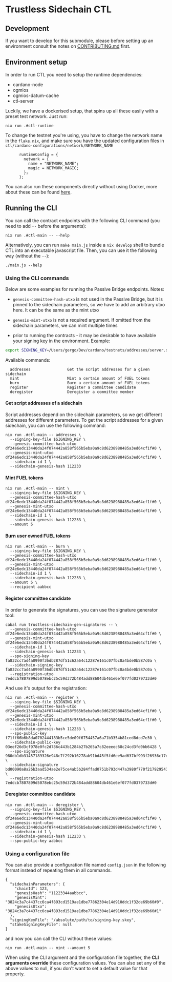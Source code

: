 # Trustless Sidechain CTL

## Development

If you want to develop for this submodule, please before setting up an environment consult the notes on [CONTRIBUTING.md](CONTRIBUTING.md) first.

## Environment setup

In order to run CTL you need to setup the runtime dependencies:
* cardano-node
* ogmios
* ogmios-datum-cache
* ctl-server

Luckily, we have a dockerised setup, that spins up all these easily with a preset test network. Just run:
```
nix run .#ctl-runtime
```

To change the testnet you're using, you have to change the network name in the `flake.nix`, and make sure you have the updated configuration files in `ctl/cardano-configurations/network/NETWORK_NAME`
```
      runtimeConfig = {
        network = {
          name = "NETWORK_NAME";
          magic = NETWORK_MAGIC;
        };
      };
```

You can also run these components directly without using Docker, more about these can be found [here](https://github.com/Plutonomicon/cardano-transaction-lib/blob/develop/doc/runtime.md).

## Running the CLI

You can call the contract endpoints with the following CLI command (you need to add `--` before the arguments):
```
nix run .#ctl-main -- --help
```

Alternatively, you can run `make main.js` inside a `nix develop` shell to bundle CTL into an executable javascript file.
Then, you can use it the following way (without the `--`):
```
./main.js --help
```

### Using the CLI commands

Below are some examples for running the Passive Bridge endpoints.
Notes:
- `genesis-committee-hash-utxo` is not used in the Passive Bridge, but it is pinned to the sidechain parameters, so we have to add an arbitrary utxo here. It can be the same as the mint utxo

- `genesis-mint-utxo` is not a required argument. If omitted from the sidechain parameters, we can mint multiple times

- prior to running the contracts - it may be desirable to have available your signing key in the environment. Example:

```bash
export SIGNING_KEY=/Users/gergo/Dev/cardano/testnets/addresses/server.skey
```

Available commands:
```
  addresses                Get the script addresses for a given sidechain
  mint                     Mint a certain amount of FUEL tokens
  burn                     Burn a certain amount of FUEL tokens
  register                 Register a committee candidate
  deregister               Deregister a committee member
```

#### Get script addresses of a sidechain

Script addresses depend on the sidechain parameters, so we get different addresses for different parameters. To get the script addresses for a given sidechain, you can use the following command:

```
nix run .#ctl-main -- addresses \
  --signing-key-file $SIGNING_KEY \
  --genesis-committee-hash-utxo df24e6edc13440da24f074442a858f565b5eba0a9c8d6238988485a3ed64cf1f#0 \
  --genesis-mint-utxo df24e6edc13440da24f074442a858f565b5eba0a9c8d6238988485a3ed64cf1f#0 \
  --sidechain-id 1 \
  --sidechain-genesis-hash 112233
```

#### Mint FUEL tokens

```
nix run .#ctl-main -- mint \
  --signing-key-file $SIGNING_KEY \
  --genesis-committee-hash-utxo df24e6edc13440da24f074442a858f565b5eba0a9c8d6238988485a3ed64cf1f#0 \
  --genesis-mint-utxo df24e6edc13440da24f074442a858f565b5eba0a9c8d6238988485a3ed64cf1f#0 \
  --sidechain-id 1 \
  --sidechain-genesis-hash 112233 \
  --amount 5
```

#### Burn user owned FUEL tokens

```
nix run .#ctl-main -- burn \
  --signing-key-file $SIGNING_KEY \
  --genesis-committee-hash-utxo df24e6edc13440da24f074442a858f565b5eba0a9c8d6238988485a3ed64cf1f#0 \
  --genesis-mint-utxo df24e6edc13440da24f074442a858f565b5eba0a9c8d6238988485a3ed64cf1f#0 \
  --sidechain-id 1 \
  --sidechain-genesis-hash 112233 \
  --amount 5 \
  --recipient aabbcc
```

#### Register committee candidate

In order to generate the signatures, you can use the signature generator tool:

```
cabal run trustless-sidechain-gen-signatures -- \
  --genesis-committee-hash-utxo df24e6edc13440da24f074442a858f565b5eba0a9c8d6238988485a3ed64cf1f#0 \
  --genesis-mint-utxo df24e6edc13440da24f074442a858f565b5eba0a9c8d6238988485a3ed64cf1f#0 \
  --sidechain-id 1 \
  --sidechain-genesis-hash 112233 \
  --spo-signing-key fa832cc7ad4a0990f36db287df51c62a64c12287e161c07fbc8a4bde0b587c0a \
  --sidechain-signing-key fa832cc7ad4a0990f36db287df51c62a64c12287e161c07fbc8a4bde0b587c0a \
  --registration-utxo 7eddcb7807899d5078ebc25c59d372b484add88604db461e6ef077fd0379733d#0
```

And use it's output for the registration:

```
nix run .#ctl-main -- register \
  --signing-key-file $SIGNING_KEY \
  --genesis-committee-hash-utxo df24e6edc13440da24f074442a858f565b5eba0a9c8d6238988485a3ed64cf1f#0 \
  --genesis-mint-utxo df24e6edc13440da24f074442a858f565b5eba0a9c8d6238988485a3ed64cf1f#0 \
  --sidechain-id 1 \
  --sidechain-genesis-hash 112233 \
  --spo-public-key f71ff66b6b8da0702444183b5ce5de09f6754457a6a71b3354b81ced8dcd7e30 \
  --sidechain-public-key 03eef26d3cf978e0fc2d786c443b1284b27b265a7c82eeeec68c24cd3fd0bb6428 \
  --spo-signature 980db1db31457189326e948c7f292b16278ab91bd45f5fd6ee9ad637bf993f26936c17ee126e510c52d0a3381b52acb36a2a89d4fe55a587cf3478678114dd0f \
  --sidechain-signature bd00090a8a26b3aad534ae2e75ce4ab5b284ffad0751b793d447a3980f770f217929543c21bc7d2567c6ee0c23b983e3983f22d8eb41dfb901a6c31ae3d5b41d \
  --registration-utxo 7eddcb7807899d5078ebc25c59d372b484add88604db461e6ef077fd0379733d#0
```

#### Deregister committee candidate

```
nix run .#ctl-main -- deregister \
  --signing-key-file $SIGNING_KEY \
  --genesis-committee-hash-utxo df24e6edc13440da24f074442a858f565b5eba0a9c8d6238988485a3ed64cf1f#0 \
  --genesis-mint-utxo df24e6edc13440da24f074442a858f565b5eba0a9c8d6238988485a3ed64cf1f#0 \
  --sidechain-id 1 \
  --sidechain-genesis-hash 112233 \
  --spo-public-key aabbcc
```

### Using a configuration file

You can also provide a configuration file named `config.json` in the following format instead of repeating them in all commands.

```
{
  "sidechainParameters": {
    "chainId": 123,
    "genesisHash": "11223344aabbcc",
    "genesisMint": "3824c3a7c4437cc6ca4f893cd1519ae1dbe77862304e14d910ddc1f32de69b60#0",
    "genesisUtxo": "3824c3a7c4437cc6ca4f893cd1519ae1dbe77862304e14d910ddc1f32de69b60#1"
  },
  "signingKeyFile": "/absolute/path/to/signing-key.skey",
  "stakeSigningKeyFile": null
}
```

and now you can call the CLI without these values:

```
nix run .#ctl-main -- mint --amount 5
```

When using the CLI argument and the configuration file together, the **CLI arguments override** these configuration values. You can also set any of the above values to null, if you don't want to set a default value for that property.
